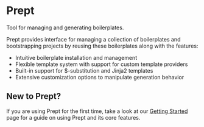 # Prept
Tool for managing and generating boilerplates.

Prept provides interface for managing a collection of boilerplates and bootstrapping projects by
reusing these boilerplates along with the features:

- Intuitive boilerplate installation and management
- Flexible template system with support for custom template providers
- Built-in support for $-substitution and Jinja2 templates
- Extensive customization options to manipulate generation behavior

## New to Prept?
If you are using Prept for the first time, take a look at our
[Getting Started](https://prept.readthedocs.io/en/latest/guide/quickstart.html) page for a
guide on using Prept and its core features.

